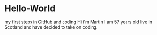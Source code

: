# Hello-World
my first steps in GitHub and coding
Hi i'm Martin I am 57 years old live in Scotland and have decided to take on coding.
